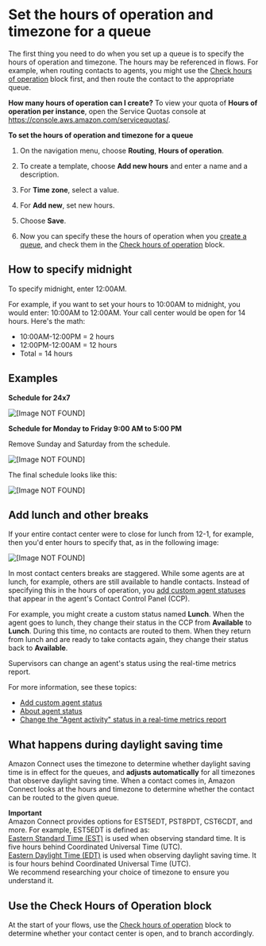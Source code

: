 # Set the hours of operation and timezone for a queue<a name="set-hours-operation"></a>

The first thing you need to do when you set up a queue is to specify the hours of operation and timezone\. The hours may be referenced in flows\. For example, when routing contacts to agents, you might use the [Check hours of operation](check-hours-of-operation.md) block first, and then route the contact to the appropriate queue\. 

**How many hours of operation can I create?** To view your quota of **Hours of operation per instance**, open the Service Quotas console at [https://console\.aws\.amazon\.com/servicequotas/](https://console.aws.amazon.com/servicequotas/)\.

**To set the hours of operation and timezone for a queue**

1. On the navigation menu, choose **Routing**, **Hours of operation**\.

1. To create a template, choose **Add new hours** and enter a name and a description\.

1. For **Time zone**, select a value\.

1. For **Add new**, set new hours\.

1. Choose **Save**\.

1. Now you can specify these the hours of operation when you [create a queue](create-queue.md), and check them in the [Check hours of operation](check-hours-of-operation.md) block\.

## How to specify midnight<a name="set-hours-operation-midnight"></a>

To specify midnight, enter 12:00AM\.

For example, if you want to set your hours to 10:00AM to midnight, you would enter: 10:00AM to 12:00AM\. Your call center would be open for 14 hours\. Here's the math: 
+ 10:00AM\-12:00PM = 2 hours
+ 12:00PM\-12:00AM = 12 hours
+ Total = 14 hours

## Examples<a name="set-hours-operation-examples"></a>

**Schedule for 24x7**

![\[Image NOT FOUND\]](http://docs.aws.amazon.com/connect/latest/adminguide/images/set-hours-of-operation-24x7.png)

**Schedule for Monday to Friday 9:00 AM to 5:00 PM**

Remove Sunday and Saturday from the schedule\.

![\[Image NOT FOUND\]](http://docs.aws.amazon.com/connect/latest/adminguide/images/set-hours-of-operation-closed-weekends-remove.png)

The final schedule looks like this: 

![\[Image NOT FOUND\]](http://docs.aws.amazon.com/connect/latest/adminguide/images/set-hours-of-operation-closed-weekends.png)

## Add lunch and other breaks<a name="add-lunch-breaks"></a>

If your entire contact center were to close for lunch from 12\-1, for example, then you'd enter hours to specify that, as in the following image:

![\[Image NOT FOUND\]](http://docs.aws.amazon.com/connect/latest/adminguide/images/hours-of-operation-lunch.png)

In most contact centers breaks are staggered\. While some agents are at lunch, for example, others are still available to handle contacts\. Instead of specifying this in the hours of operation, you [add custom agent statuses](agent-custom.md) that appear in the agent's Contact Control Panel \(CCP\)\. 

For example, you might create a custom status named **Lunch**\. When the agent goes to lunch, they change their status in the CCP from **Available** to **Lunch**\. During this time, no contacts are routed to them\. When they return from lunch and are ready to take contacts again, they change their status back to **Available**\. 

Supervisors can change an agent's status using the real\-time metrics report\.

For more information, see these topics: 
+ [Add custom agent status](agent-custom.md)
+ [About agent status](metrics-agent-status.md)
+ [Change the "Agent activity" status in a real\-time metrics report ](rtm-change-agent-activity-state.md)

## What happens during daylight saving time<a name="daylight-savings-time"></a>

Amazon Connect uses the timezone to determine whether daylight saving time is in effect for the queues, and **adjusts automatically** for all timezones that observe daylight saving time\. When a contact comes in, Amazon Connect looks at the hours and timezone to determine whether the contact can be routed to the given queue\. 

**Important**  
Amazon Connect provides options for EST5EDT, PST8PDT, CST6CDT, and more\. For example, EST5EDT is defined as:  
 [Eastern Standard Time \(EST\)](https://en.wikipedia.org/wiki/Eastern_Time_Zone) is used when observing standard time\. It is five hours behind Coordinated Universal Time \(UTC\)\.  
 [Eastern Daylight Time \(EDT\)](https://en.wikipedia.org/wiki/Eastern_Time_Zone) is used when observing daylight saving time\. It is four hours behind Coordinated Universal Time \(UTC\)\.  
We recommend researching your choice of timezone to ensure you understand it\.

## Use the Check Hours of Operation block<a name="use-check-hours-of-operation-block"></a>

At the start of your flows, use the [Check hours of operation](check-hours-of-operation.md) block to determine whether your contact center is open, and to branch accordingly\. 